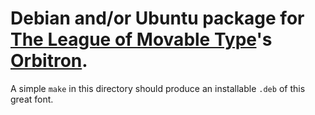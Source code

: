 # Debian and/or Ubuntu package for [The League of Movable Type][]'s [Orbitron][].

A simple `make` in this directory should produce an installable `.deb` of this great font.

  [The League of Movable Type]: http://www.theleagueofmoveabletype.com/
  [Orbitron]: http://www.theleagueofmoveabletype.com/fonts/12-orbitron
